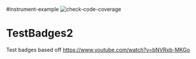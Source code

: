 #instrument-example ![check-code-coverage](https://img.shields.io/badge/hello-world-orange)

# TestBadges2
Test badges based off https://www.youtube.com/watch?v=bNVRxb-MKGo
